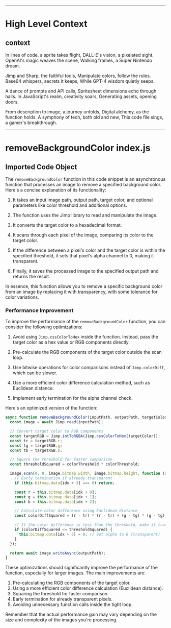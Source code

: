 

  ---
# High Level Context
## context
In lines of code, a sprite takes flight,
DALL-E's vision, a pixelated sight.
OpenAI's magic weaves the scene,
Walking frames, a Super Nintendo dream.

Jimp and Sharp, the faithful tools,
Manipulate colors, follow the rules.
Base64 whispers, secrets it keeps,
While GPT-4 wisdom quietly seeps.

A dance of prompts and API calls,
Spritesheet dimensions echo through halls.
In JavaScript's realm, creativity soars,
Generating assets, opening doors.

From description to image, a journey unfolds,
Digital alchemy, as the function holds.
A symphony of tech, both old and new,
This code file sings, a gamer's breakthrough.


---
# removeBackgroundColor index.js
## Imported Code Object
The `removeBackgroundColor` function in this code snippet is an asynchronous function that processes an image to remove a specified background color. Here's a concise explanation of its functionality:

1. It takes an input image path, output path, target color, and optional parameters like color threshold and additional options.

2. The function uses the Jimp library to read and manipulate the image.

3. It converts the target color to a hexadecimal format.

4. It scans through each pixel of the image, comparing its color to the target color.

5. If the difference between a pixel's color and the target color is within the specified threshold, it sets that pixel's alpha channel to 0, making it transparent.

6. Finally, it saves the processed image to the specified output path and returns the result.

In essence, this function allows you to remove a specific background color from an image by replacing it with transparency, with some tolerance for color variations.

### Performance Improvement

To improve the performance of the `removeBackgroundColor` function, you can consider the following optimizations:

1. Avoid using `Jimp.cssColorToHex` inside the function. Instead, pass the target color as a hex value or RGB components directly.

2. Pre-calculate the RGB components of the target color outside the scan loop.

3. Use bitwise operations for color comparisons instead of `Jimp.colorDiff`, which can be slower.

4. Use a more efficient color difference calculation method, such as Euclidean distance.

5. Implement early termination for the alpha channel check.

Here's an optimized version of the function:

```javascript
async function removeBackgroundColor(inputPath, outputPath, targetColor, colorThreshold = 0, options = {}) {
  const image = await Jimp.read(inputPath);

  // Convert target color to RGB components
  const targetRGB = Jimp.intToRGBA(Jimp.cssColorToHex(targetColor));
  const tr = targetRGB.r;
  const tg = targetRGB.g;
  const tb = targetRGB.b;

  // Square the threshold for faster comparison
  const thresholdSquared = colorThreshold * colorThreshold;

  image.scan(0, 0, image.bitmap.width, image.bitmap.height, function (x, y, idx) {
    // Early termination if already transparent
    if (this.bitmap.data[idx + 3] === 0) return;

    const r = this.bitmap.data[idx + 0];
    const g = this.bitmap.data[idx + 1];
    const b = this.bitmap.data[idx + 2];

    // Calculate color difference using Euclidean distance
    const colorDiffSquared = (r - tr) * (r - tr) + (g - tg) * (g - tg) + (b - tb) * (b - tb);

    // If the color difference is less than the threshold, make it transparent
    if (colorDiffSquared <= thresholdSquared) {
      this.bitmap.data[idx + 3] = 0; // Set alpha to 0 (transparent)
    }
  });

  return await image.writeAsync(outputPath);
}
```

These optimizations should significantly improve the performance of the function, especially for larger images. The main improvements are:

1. Pre-calculating the RGB components of the target color.
2. Using a more efficient color difference calculation (Euclidean distance).
3. Squaring the threshold for faster comparison.
4. Early termination for already transparent pixels.
5. Avoiding unnecessary function calls inside the tight loop.

Remember that the actual performance gain may vary depending on the size and complexity of the images you're processing.

  